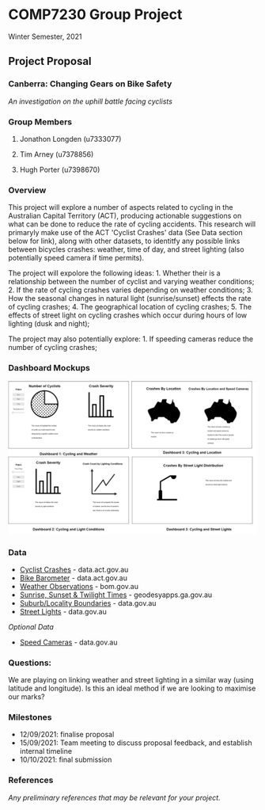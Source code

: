 # COMP7230 Group Project
Winter Semester, 2021

## Project Proposal

### Canberra: Changing Gears on Bike Safety
_An investigation on the uphill battle facing cyclists_

### Group Members

1. Jonathon Longden (u7333077)

2. Tim Arney (u7378856)

3. Hugh Porter (u7398670)

### Overview

<!--

_A 2-3 paragraph overview of what the project is about and what will be delivered at the end of the semester._

This project will explore a number of aspects around cycling in the ACT:
1. The relationship between the number of cyclists and varying weather conditions;
2. The incidence of cycling crashes under varying weather conditions;
3. The incidence of cycling crashes under varying natural light conditions;
3. The prevalence of cycling crashes by geographical area.

-->

This project will explore a number of aspects related to cycling in the Australian Capital Territory (ACT), producing actionable suggestions on what can be done to reduce the rate of cycling accidents. This research will primaryly make use of the ACT 'Cyclist Crashes' data (See Data section below for link), along with other datasets, to identitfy any possible links between bicycles crashes: weather, time of day, and street lighting (also potentially speed camera if time permits).

The project will expolore the following ideas:
    1. Whether their is a relationship between the number of cyclist and varying weather conditions;
    2. If the rate of cycling crashes varies depending on weather conditions;
    3. How the seasonal changes in natural light (sunrise/sunset) effects the rate of cycling crashes;
    4. The geographical location of cycling crashes;
    5. The effects of street light on cycling crashes which occur during hours of low lighting (dusk and night);

The project may also potentially explore:
    1. If speeding cameras reduce the number of cycling crashes;

### Dashboard Mockups

![Dashboard Draft](img/Dashboard_Image.PNG)

### Data

- [Cyclist Crashes](https://www.data.act.gov.au/Justice-Safety-and-Emergency/Cyclist-Crashes/n2kg-qkwj/data) - data.act.gov.au
- [Bike Barometer](https://www.data.act.gov.au/Transport/ACT-Bike-Barometer-MacArthur-Avenue/62sb-92ea) - data.act.gov.au
- [Weather Observations](http://www.bom.gov.au/products/IDN60903/IDN60903.94926.shtml) - bom.gov.au
- [Sunrise, Sunset & Twilight Times](https://geodesyapps.ga.gov.au/sunrise) - geodesyapps.ga.gov.au
- [Suburb/Locality Boundaries](https://data.gov.au/dataset/ds-dga-0257a9da-b558-4d86-a987-535c775cf8d8/details) - data.gov.au
- [Street Lights](https://www.data.act.gov.au/Infrastructure-and-Utilities/ACT-Streetlights-Map-View/n9u5-bt96) - data.gov.au

_Optional Data_
- [Speed Cameras](https://www.data.act.gov.au/Justice-Safety-and-Emergency/Traffic-speed-camera-locations/426s-vdu4)  - data.gov.au

### Questions:
We are playing on linking weather and street lighting in a similar way (using latitude and longitude). Is this an ideal method if we are looking to maximise our marks?

### Milestones

- 12/09/2021: finalise proposal
- 15/09/2021: Team meeting to discuss proposal feedback, and establish internal timeline
- 10/10/2021: final submission

### References

_Any preliminary references that may be relevant for your project._

